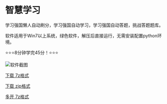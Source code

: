 # 智慧学习
学习强国懒人自动刷分，学习强国自动学习，学习强国自动答题，挑战答题题库。

软件适用于Win7以上系统，绿色软件，解压后直接运行，无需安装配置python环境。

⭐⭐⭐8分钟学完45分！⭐⭐⭐

![软件截图](https://s1.ax1x.com/2022/10/13/xa6JRe.jpg)

[下载 7z格式](https://kingcata.github.io/xx/%E6%99%BA%E6%85%A7%E5%AD%A6%E4%B9%A0.7z)

[下载 zip格式](https://kingcata.github.io/xx/%E6%99%BA%E6%85%A7%E5%AD%A6%E4%B9%A0.zip)

[多开 7z格式](https://avin999.github.io/xx/%E5%AD%A6%E4%B9%A0%E8%BE%BE%E4%BA%BA.7z)
